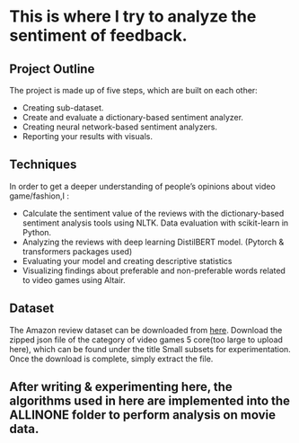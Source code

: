 # This is where I try to analyze the sentiment of feedback.

   
## Project Outline

The project is made up of five steps, which are built on each other:

   * Creating sub-dataset.
   * Create and evaluate a dictionary-based sentiment analyzer.
   * Creating neural network-based sentiment analyzers.
   * Reporting your results with visuals.

## Techniques

In order to get a deeper understanding of people’s opinions about video game/fashion,I :
   * Calculate the sentiment value of the reviews with the dictionary-based sentiment analysis tools using  NLTK. Data evaluation with scikit-learn in Python.
   * Analyzing the reviews with deep learning DistilBERT model. (Pytorch & transformers packages used)
   * Evaluating your model and creating descriptive statistics
   * Visualizing findings about preferable and non-preferable words related to video games using Altair.

## Dataset

The Amazon review dataset can be downloaded from [here](https://nijianmo.github.io/amazon/index.html). Download the zipped json file of the category of video games 5 core(too large to upload here), which can be found under the title Small subsets for experimentation. Once the download is complete, simply extract the file.

## After writing & experimenting here, the algorithms used in here are implemented into the ALLINONE folder to perform analysis on movie data. 
